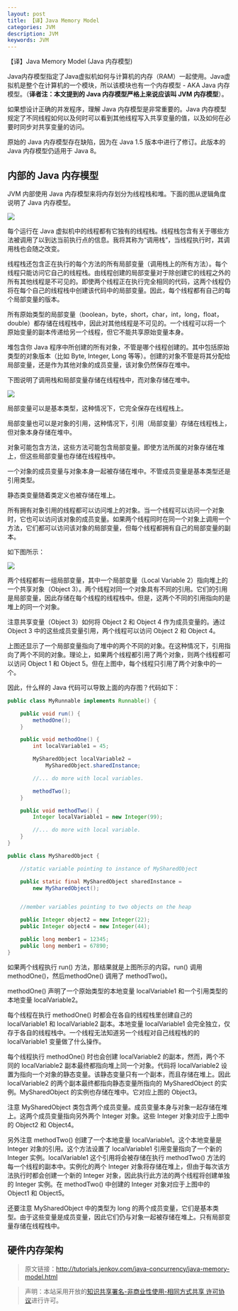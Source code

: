 ```yaml
---
layout: post
title: 【译】Java Memory Model
categories: JVM
description: JVM
keywords: JVM
---
```


【译】Java Memory Model (Java 内存模型)

Java内存模型指定了Java虚拟机如何与计算机的内存（RAM）一起使用。Java虚拟机是整个在计算机的一个模块，所以该模块也有一个内存模型 - AKA Java 内存模型。（**译者注：本文提到的 Java 内存模型严格上来说应该叫 JVM 内存模型**）。

如果想设计正确的并发程序，理解 Java 内存模型是非常重要的。Java 内存模型规定了不同线程如何以及何时可以看到其他线程写入共享变量的值，以及如何在必要时同步对共享变量的访问。

原始的 Java 内存模型存在缺陷，因为在 Java 1.5 版本中进行了修订。此版本的 Java 内存模型仍适用于 Java 8。

## 内部的 Java 内存模型

JVM 内部使用 Java 内存模型来将内存划分为线程栈和堆。下面的图从逻辑角度说明了 Java 内存模型。

![](/images/blog/2018-10-11-Java-Memory-Model/Java_Memory_Model_001.jpg)

每个运行在 Java 虚拟机中的线程都有它独有的线程栈。线程栈包含有关于哪些方法被调用了以到达当前执行点的信息。我将其称为“调用栈”，当线程执行时，其调用栈也会随之改变。

线程栈还包含正在执行的每个方法的所有局部变量（调用栈上的所有方法）。每个线程只能访问它自己的线程栈。由线程创建的局部变量对于除创建它的线程之外的所有其他线程是不可见的。即使两个线程正在执行完全相同的代码，这两个线程仍将在每个自己的线程栈中创建该代码中的局部变量。因此，每个线程都有自己的每个局部变量的版本。

所有原始类型的局部变量（boolean，byte，short，char，int，long，float，double）都存储在线程栈中，因此对其他线程是不可见的。一个线程可以将一个原始变量的副本传递给另一个线程，但它不能共享原始变量本身。

堆包含你 Java 程序中所创建的所有对象，不管是哪个线程创建的。其中包括原始类型的对象版本（比如 Byte, Integer, Long 等等）。创建的对象不管是将其分配给局部变量，还是作为其他对象的成员变量，该对象仍然保存在堆中。

下图说明了调用栈和局部变量存储在线程栈中，而对象存储在堆中。

![](/images/blog/2018-10-11-Java-Memory-Model/Java_Memory_Model_002.jpg)

局部变量可以是基本类型，这种情况下，它完全保存在线程栈上。

局部变量也可以是对象的引用，这种情况下，引用（局部变量）存储在线程栈上，但对象本身存储在堆中。

对象可能包含方法，这些方法可能包含局部变量。即使方法所属的对象存储在堆上，但这些局部变量也存储在线程栈中。

一个对象的成员变量与对象本身一起被存储在堆中。不管成员变量是基本类型还是引用类型。

静态类变量随着类定义也被存储在堆上。

所有拥有对象引用的线程都可以访问堆上的对象。当一个线程可以访问一个对象时，它也可以访问该对象的成员变量。如果两个线程同时在同一个对象上调用一个方法，它们都可以访问该对象的局部变量，但每个线程都拥有自己的局部变量的副本。

如下图所示：

![](/images/blog/2018-10-11-Java-Memory-Model/Java_Memory_Model_003.jpg)

两个线程都有一组局部变量，其中一个局部变量（Local  Variable 2）指向堆上的一个共享对象（Object 3）。两个线程对同一个对象具有不同的引用。它们的引用是局部变量，因此存储在每个线程的线程栈中。但是，这两个不同的引用指向的是堆上的同一个对象。

注意共享变量（Object 3）如何将 Object 2 和 Object 4 作为成员变量的。通过 Object 3 中的这些成员变量引用，两个线程可以访问 Object 2 和 Object 4。

上图还显示了一个局部变量指向了堆中的两个不同的对象。在这种情况下，引用指向了两个不同的对象。理论上，如果两个线程都引用了两个对象，则两个线程都可以访问 Object 1 和 Object 5。但在上图中，每个线程只引用了两个对象中的一个。

因此，什么样的 Java 代码可以导致上面的内存图？代码如下：

```java
public class MyRunnable implements Runnable() {

    public void run() {
        methodOne();
    }

    public void methodOne() {
        int localVariable1 = 45;

        MySharedObject localVariable2 =
            MySharedObject.sharedInstance;

        //... do more with local variables.

        methodTwo();
    }

    public void methodTwo() {
        Integer localVariable1 = new Integer(99);

        //... do more with local variable.
    }
}
```

```java
public class MySharedObject {

    //static variable pointing to instance of MySharedObject

    public static final MySharedObject sharedInstance =
        new MySharedObject();


    //member variables pointing to two objects on the heap

    public Integer object2 = new Integer(22);
    public Integer object4 = new Integer(44);

    public long member1 = 12345;
    public long member1 = 67890;
}
```

如果两个线程执行 run() 方法，那结果就是上图所示的内容。run() 调用 methodOne()，然后methodOne() 调用了 methodTwo()。

methodOne() 声明了一个原始类型的本地变量 localVariable1 和一个引用类型的本地变量 localVariable2。

每个线程在执行 methodOne() 时都会在各自的线程栈里创建自己的 localVariable1 和 localVariable2 副本。本地变量 localVariable1 会完全独立，仅存于各自的线程栈中。一个线程无法知道另一个线程对自己线程栈的的 localVariable1 变量做了什么操作。

每个线程执行 methodOne() 时也会创建 localVariable2 的副本，然而，两个不同的 localVariable2 副本最终都指向堆上同一个对象。代码将 localVariable2 设置为指向一个对象的静态变量。该静态变量只有一个副本，而且存储在堆上。因此 localVariable2 的两个副本最终都指向静态变量所指向的 MySharedObject 的实例。MySharedObject 的实例也存储在堆中。它对应上图的 Object3。

注意 MySharedObject 类包含两个成员变量。成员变量本身与对象一起存储在堆上。这两个成员变量指向另外两个 Integer 对象。这些 Integer 对象对应于上图中的 Object2 和 Object4。

另外注意 methodTwo() 创建了一个本地变量 localVariable1。这个本地变量是 Integer 对象的引用。这个方法设置了 localVariable1 引用变量指向了一个新的 Integer 实例。localVariable1 这个引用将会被存储在执行 methodTwo() 方法的每一个线程的副本中。实例化的两个 Integer 对象将存储在堆上，但由于每次该方法执行时都会创建一个新的 Integer 对象，因此执行此方法的两个线程将创建单独的 Integer 实例。在 methodTwo() 中创建的 Integer 对象对应于上图中的 Object1 和 Object5。

还要注意 MySharedObject 中的类型为 long 的两个成员变量，它们是基本类型。由于这些变量是成员变量，因此它们仍与对象一起被存储在堆上。只有局部变量存储在线程栈中。

## 硬件内存架构

> 原文链接：http://tutorials.jenkov.com/java-concurrency/java-memory-model.html

> 声明：本站采用开放的[知识共享署名-非商业性使用-相同方式共享 许可协议](https://creativecommons.org/licenses/by-nc-sa/3.0/deed.zh)进行许可。
